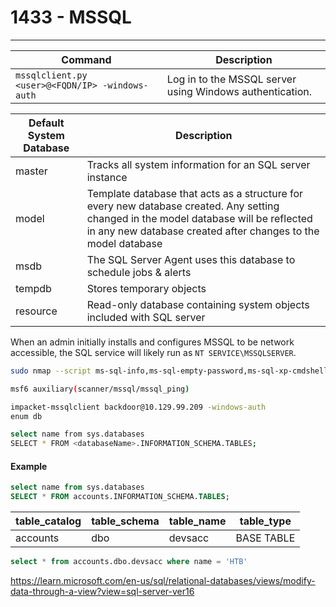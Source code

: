 # 1433 - MSSQL

***

| **Command**                                     | **Description**                                          |
| ----------------------------------------------- | -------------------------------------------------------- |
| `mssqlclient.py <user>@<FQDN/IP> -windows-auth` | Log in to the MSSQL server using Windows authentication. |

| Default System Database | Description                                                                                                                                                                                            |
| ----------------------- | ------------------------------------------------------------------------------------------------------------------------------------------------------------------------------------------------------ |
| master                  | Tracks all system information for an SQL server instance                                                                                                                                               |
| model                   | Template database that acts as a structure for every new database created. Any setting changed in the model database will be reflected in any new database created after changes to the model database |
| msdb                    | The SQL Server Agent uses this database to schedule jobs & alerts                                                                                                                                      |
| tempdb                  | Stores temporary objects                                                                                                                                                                               |
| resource                | Read-only database containing system objects included with SQL server                                                                                                                                  |

When an admin initially installs and configures MSSQL to be network accessible, the SQL service will likely run as `NT SERVICE\MSSQLSERVER`.

```bash
sudo nmap --script ms-sql-info,ms-sql-empty-password,ms-sql-xp-cmdshell,ms-sql-config,ms-sql-ntlm-info,ms-sql-tables,ms-sql-hasdbaccess,ms-sql-dac,ms-sql-dump-hashes --script-args mssql.instance-port=1433,mssql.username=sa,mssql.password=,mssql.instance-name=MSSQLSERVER -sV -p 1433 $IP
```

```bash
msf6 auxiliary(scanner/mssql/mssql_ping)
```

```bash
impacket-mssqlclient backdoor@10.129.99.209 -windows-auth
enum db

select name from sys.databases
SELECT * FROM <databaseName>.INFORMATION_SCHEMA.TABLES;
```

#### Example

```sql
select name from sys.databases
SELECT * FROM accounts.INFORMATION_SCHEMA.TABLES;
```

| table\_catalog | table\_schema | table\_name | table\_type |
| -------------- | ------------- | ----------- | ----------- |
| accounts       | dbo           | devsacc     | BASE TABLE  |

```sql
select * from accounts.dbo.devsacc where name = 'HTB'
```

https://learn.microsoft.com/en-us/sql/relational-databases/views/modify-data-through-a-view?view=sql-server-ver16
